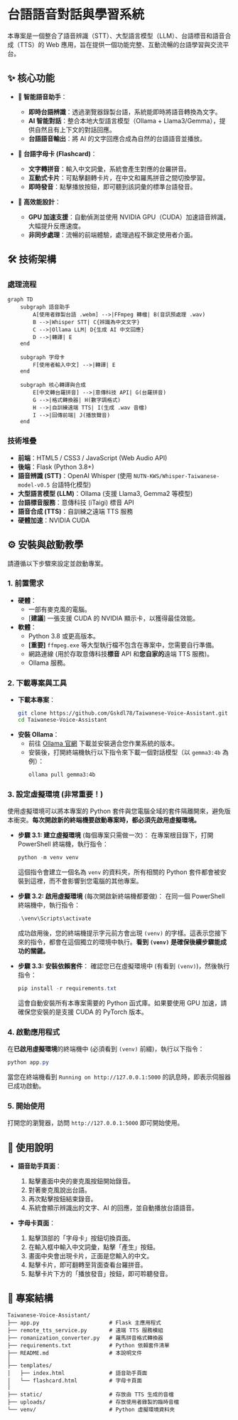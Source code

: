 # 台語語音對話與學習系統

本專案是一個整合了語音辨識（STT）、大型語言模型（LLM）、台語標音和語音合成（TTS）的 Web 應用，旨在提供一個功能完整、互動流暢的台語學習與交流平台。

## ✨ 核心功能

- **🤖 智能語音助手**：
  - **即時台語辨識**：透過瀏覽器錄製台語，系統能即時將語音轉換為文字。
  - **AI 智能對話**：整合本地大型語言模型（Ollama + Llama3/Gemma），提供自然且有上下文的對話回應。
  - **台語語音輸出**：將 AI 的文字回應合成為自然的台語語音並播放。

- **📇 台語字母卡 (Flashcard)**：
  - **文字轉拼音**：輸入中文詞彙，系統會產生對應的台羅拼音。
  - **互動式卡片**：可點擊翻轉卡片，在中文和羅馬拼音之間切換學習。
  - **即時發音**：點擊播放按鈕，即可聽到該詞彙的標準台語發音。

- **🚀 高效能設計**：
  - **GPU 加速支援**：自動偵測並使用 NVIDIA GPU（CUDA）加速語音辨識，大幅提升反應速度。
  - **非同步處理**：流暢的前端體驗，處理過程不鎖定使用者介面。

## 🛠️ 技術架構

### 處理流程
```mermaid
graph TD
    subgraph 語音助手
        A[使用者錄製台語 .webm] -->|FFmpeg 轉檔| B(音訊預處理 .wav)
        B -->|Whisper STT| C{辨識為中文文字}
        C -->|Ollama LLM| D{生成 AI 中文回應}
        D -->|轉譯| E
    end

    subgraph 字母卡
        F[使用者輸入中文] -->|轉譯| E
    end

    subgraph 核心轉譯與合成
        E[中文轉台羅拼音] -->|意傳科技 API| G(台羅拼音)
        G -->|格式轉換器| H(數字調格式)
        H -->|自訓練遠端 TTS| I(生成 .wav 音檔)
        I -->|回傳前端| J(播放聲音)
    end
```

### 技術堆疊
- **前端**：HTML5 / CSS3 / JavaScript (Web Audio API)
- **後端**：Flask (Python 3.8+)
- **語音辨識 (STT)**：OpenAI Whisper (使用 `NUTN-KWS/Whisper-Taiwanese-model-v0.5` 台語特化模型)
- **大型語言模型 (LLM)**：Ollama (支援 Llama3, Gemma2 等模型)
- **台語標音服務**：意傳科技 (iTaigi) 標音 API
- **語音合成 (TTS)**：自訓練之遠端 TTS 服務
- **硬體加速**：NVIDIA CUDA

## ⚙️ 安裝與啟動教學

請遵循以下步驟來設定並啟動專案。

### 1. 前置需求
- **硬體**：
  - 一部有麥克風的電腦。
  - [**建議**] 一張支援 CUDA 的 NVIDIA 顯示卡，以獲得最佳效能。
- **軟體**：
  - Python 3.8 或更高版本。
  - **[重要]** `ffmpeg.exe` 等大型執行檔不包含在專案中，您需要自行準備。
  - 網路連線 (用於存取意傳科技**標音** API 和**您自家的**遠端 TTS 服務)。
  - Ollama 服務。

### 2. 下載專案與工具
- **下載本專案**：
  ```bash
  git clone https://github.com/Gskdl78/Taiwanese-Voice-Assistant.git
  cd Taiwanese-Voice-Assistant
  ```
- **安裝 Ollama**：
  - 前往 [Ollama 官網](https://ollama.com/download) 下載並安裝適合您作業系統的版本。
  - 安裝後，打開終端機執行以下指令來下載一個對話模型（以 `gemma3:4b` 為例）：
    ```bash
    ollama pull gemma3:4b
    ```

### 3. 設定虛擬環境 (非常重要！)

使用虛擬環境可以將本專案的 Python 套件與您電腦全域的套件隔離開來，避免版本衝突。**每次開啟新的終端機要啟動專案時，都必須先啟用虛擬環境。**

- **步驟 3.1: 建立虛擬環境** (每個專案只需做一次)：
  在專案根目錄下，打開 PowerShell 終端機，執行指令：
  ```powershell
  python -m venv venv
  ```
  這個指令會建立一個名為 `venv` 的資料夾，所有相關的 Python 套件都會被安裝到這裡，而不會影響到您電腦的其他專案。

- **步驟 3.2: 啟用虛擬環境** (每次開啟新終端機都要做)：
  在同一個 PowerShell 終端機中，執行指令：
  ```powershell
  .\venv\Scripts\activate
  ```
  成功啟用後，您的終端機提示字元前方會出現 `(venv)` 的字樣。這表示您接下來的指令，都會在這個獨立的環境中執行。**看到 `(venv)` 是確保後續步驟能成功的關鍵。**

- **步驟 3.3: 安裝依賴套件**：
  確認您已在虛擬環境中 (有看到 `(venv)`)，然後執行指令：
  ```powershell
  pip install -r requirements.txt
  ```
  這會自動安裝所有本專案需要的 Python 函式庫。如果要使用 GPU 加速，請確保您安裝的是支援 CUDA 的 PyTorch 版本。

### 4. 啟動應用程式

在**已啟用虛擬環境**的終端機中 (必須看到 `(venv)` 前綴)，執行以下指令：
```powershell
python app.py
```

當您在終端機看到 `Running on http://127.0.0.1:5000` 的訊息時，即表示伺服器已成功啟動。

### 5. 開始使用
打開您的瀏覽器，訪問 `http://127.0.0.1:5000` 即可開始使用。

## 📖 使用說明

- **語音助手頁面**：
  1. 點擊畫面中央的麥克風按鈕開始錄音。
  2. 對著麥克風說出台語。
  3. 再次點擊按鈕結束錄音。
  4. 系統會顯示辨識出的文字、AI 的回應，並自動播放台語語音。

- **字母卡頁面**：
  1. 點擊頂部的「字母卡」按鈕切換頁面。
  2. 在輸入框中輸入中文詞彙，點擊「產生」按鈕。
  3. 畫面中央會出現卡片，正面是您輸入的中文。
  4. 點擊卡片，即可翻轉至背面查看台羅拼音。
  5. 點擊卡片下方的「播放發音」按鈕，即可聆聽發音。

## 📁 專案結構
```
Taiwanese-Voice-Assistant/
├── app.py                      # Flask 主應用程式
├── remote_tts_service.py       # 遠端 TTS 服務模組
├── romanization_converter.py   # 羅馬拼音格式轉換器
├── requirements.txt            # Python 依賴套件清單
├── README.md                   # 本說明文件
│
├── templates/
│   ├── index.html              # 語音助手頁面
│   └── flashcard.html          # 字母卡頁面
│
├── static/                     # 存放由 TTS 生成的音檔
├── uploads/                    # 存放使用者錄製的臨時音檔
└── venv/                       # Python 虛擬環境資料夾
```
